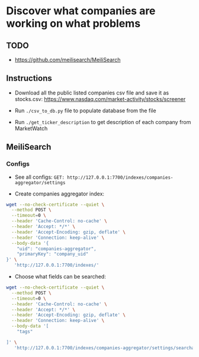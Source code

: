 # Discover what companies are working on what problems

## TODO
- https://github.com/meilisearch/MeiliSearch

## 


## Instructions
- Download all the public listed companies csv file and save it as stocks.csv:  https://www.nasdaq.com/market-activity/stocks/screener

- Run `./csv_to_db.py` file to populate database from the file

- Run `./get_ticker_description` to get description of each company from MarketWatch

## MeiliSearch


### Configs

- See all configs: `GET: http://127.0.0.1:7700/indexes/companies-aggregator/settings`

- Create companies aggregator index:
```bash
wget --no-check-certificate --quiet \
  --method POST \
  --timeout=0 \
  --header 'Cache-Control: no-cache' \
  --header 'Accept: */*' \
  --header 'Accept-Encoding: gzip, deflate' \
  --header 'Connection: keep-alive' \
  --body-data '{
    "uid": "companies-aggregator",
    "primaryKey": "company_uid"  
}' \
   'http://127.0.0.1:7700/indexes/'
```

- Choose what fields can be searched:
```bash
wget --no-check-certificate --quiet \
  --method POST \
  --timeout=0 \
  --header 'Cache-Control: no-cache' \
  --header 'Accept: */*' \
  --header 'Accept-Encoding: gzip, deflate' \
  --header 'Connection: keep-alive' \
  --body-data '[
    "tags"

]' \
   'http://127.0.0.1:7700/indexes/companies-aggregator/settings/searchable-attributes'
```